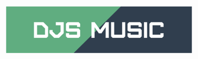 <div align = "center">

<p align="center">
    <a href="https://www.itsjustmyron.nl/">
        <img src="./img/banner.png" />
    </a>
</p>

</div>

